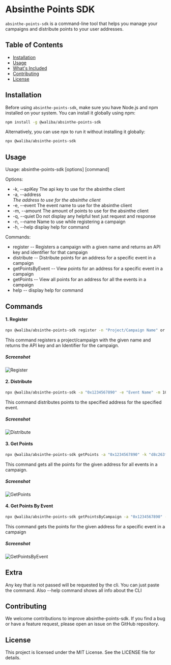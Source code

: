 # Absinthe Points SDK

`absinthe-points-sdk` is a command-line tool that helps you manage your campaigns and distribute points to your user addresses.

## Table of Contents

- [Installation](#installation)
- [Usage](#usage)
- [What's Included](#whats-included)
- [Contributing](#contributing)
- [License](#license)

## Installation

Before using `absinthe-points-sdk`, make sure you have Node.js and npm installed on your system. You can install it globally using npm:

```bash
npm install -g @waliba/absinthe-points-sdk
```

Alternatively, you can use npx to run it without installing it globally:

```bash
npx @waliba/absinthe-points-sdk
```

## Usage

Usage: absinthe-points-sdk [options] [command]

Options:

- -k, --apiKey <apiKey> The api key to use for the absinthe client
- -a, --address <address> The address to use for the absinthe client
- -e, --event <event> The event name to use for the absinthe client
- -m, --amount <amount> The amount of points to use for the absinthe client
- -q, --quiet <quiet> Do not display any helpful text just request and response
- -n, --name <name> Name to use while registering a campaign
- -h, --help display help for command

Commands:

- register -- Registers a campaign with a given name and returns an API key and identifier for that campaign
- distribute -- Distribute points for an address for a specific event in a campaign
- getPointsByEvent -- View points for an address for a specific event in a campaign
- getPoints -- View all points for an address for all the events in a campaign
- help -- display help for command

## Commands

#### 1. Register

```bash
npx @waliba/absinthe-points-sdk register -n "Project/Campaign Name" or --name "Project/Campaign Name"
```

This command registers a project/campaign with the given name and returns the API key and an Identifier for the campaign.

##### Screenshot

![Register](https://i.postimg.cc/tCmSjKgj/screenshot1-absinthe-points-client.png)

#### 2. Distribute

```bash
npx @waliba/absinthe-points-sdk -a "0x1234567890" -e "Event Name" -m 100
```

This command distributes points to the specified address for the specified event.

##### Screenshot

![Distribute](https://i.postimg.cc/KvdPQxzR/screenshot2-absinthe-points-client.png)

#### 3. Get Points

```bash
npx @waliba/absinthe-points-sdk getPoints -a "0x1234567890" -k "d8c263fc-c820-49b7-af31-cafe95720322"
```

This command gets all the points for the given address for all events in a campaign.

##### Screenshot

![GetPoints](https://i.postimg.cc/8CSF3CMn/screenshot3-absinthe-points-client.png)

#### 4. Get Points By Event

```bash
npx @waliba/absinthe-points-sdk getPointsByCampaign -a "0x1234567890" -k "d8c263fc-c820-49b7-af31-cafe95720322"
```

This command gets the points for the given address for a specific event in a campaign

##### Screenshot

![GetPointsByEvent](https://i.postimg.cc/L4JQq8gk/screenshot4-absinthe-points-client.png)

## Extra

Any key that is not passed will be requested by the cli. You can just paste the command.
Also --help command shows all info about the CLI

## Contributing

We welcome contributions to improve absinthe-points-sdk. If you find a bug or have a feature request, please open an issue on the GitHub repository.

## License

This project is licensed under the MIT License. See the LICENSE file for details.
